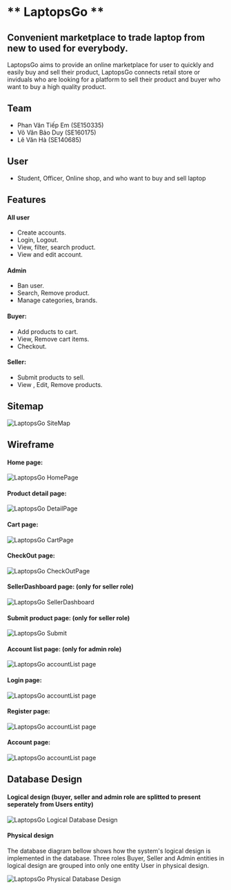 # ** LaptopsGo **

## Convenient marketplace to trade laptop from new to used for everybody.

LaptopsGo aims to provide an online marketplace for user to quickly and easily buy and sell their product, LaptopsGo connects retail store or inviduals who are looking for a platform to sell their product and buyer who want to buy a high quality product.

## Team

-   Phan Văn Tiếp Em (SE150335)
-   Võ Văn Bảo Duy (SE160175)
-   Lê Văn Hà (SE140685)

## User

-   Student, Officer, Online shop, and who want to buy and sell laptop

## Features
#### All user
-   Create accounts.
-   Login, Logout.
-   View, filter, search product.
-   View and edit account.

#### Admin

-   Ban user.
-   Search, Remove product.
-   Manage categories, brands.

#### Buyer:

-   Add products to cart.
-   View, Remove cart items.
-   Checkout.

#### Seller:

-   Submit products to sell.
-   View , Edit, Remove products.

## Sitemap

![LaptopsGo SiteMap](./assets/sitemap.png)

## Wireframe

#### Home page:

![LaptopsGo HomePage](./assets/wireframes/LaptopsGo_Home.png)

#### Product detail page:

![LaptopsGo DetailPage](./assets/wireframes/LaptopsGo_Details.png)

#### Cart page:

![LaptopsGo CartPage](./assets/wireframes/LaptopsGo_Cart.png)

#### CheckOut page:

![LaptopsGo CheckOutPage](./assets/wireframes/LaptopsGo_CheckOut.png)

#### SellerDashboard page: (only for seller role)

![LaptopsGo SellerDashboard](./assets/wireframes/LaptopsGo_SellerDashBoardPage.png)

#### Submit product page: (only for seller role)

![LaptopsGo Submit](./assets/wireframes/LaptopsGo_SubmitProduct.png)


#### Account list page: (only for admin role)

![LaptopsGo accountList page](./assets/wireframes/LaptopsGo_AccountList.png)

#### Login page:

![LaptopsGo accountList page](./assets/wireframes/LaptopsGo_Login.png)

#### Register page:

![LaptopsGo accountList page](./assets/wireframes/LaptopsGo_Register.png)

#### Account page:

![LaptopsGo accountList page](./assets/wireframes/LaptopsGo_AccountManager.png)

## Database Design

#### Logical design (buyer, seller and admin role are splitted to present seperately from Users entity)

![LaptopsGo Logical Database Design](./assets/database-design/logical-database-design-split-role.png)

#### Physical design

The database diagram bellow shows how the system's logical design is implemented in the database. Three roles Buyer, Seller and Admin entities in logical design are grouped into only one entity User in physical design.

![LaptopsGo Physical Database Design](./assets/database-design/physical-design.png)

